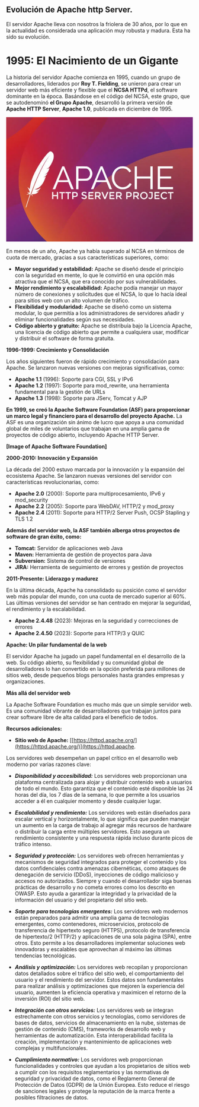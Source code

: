 ## Evolución de Apache http Server.

El servidor Apache lleva con nosotros la friolera de 30 años, por lo que en la actualidad es considerada una aplicación muy robusta y madura. Esta ha sido su evolución.

# 1995: El Nacimiento de un Gigante

La historia del servidor Apache comienza en 1995, cuando un grupo de desarrolladores, liderados por **Roy T. Fielding**, se unieron para crear un servidor web más eficiente y flexible que el **NCSA HTTPd**, el software dominante en la época. Basándose en el código del NCSA, este grupo, que se autodenominó **el Grupo Apache**, desarrolló la primera versión de **Apache HTTP Server**, **Apache 1.0**, publicada en diciembre de 1995.

![Logo Apache](../img/10/202403211248.png)

En menos de un año, Apache ya había superado al NCSA en términos de cuota de mercado, gracias a sus características superiores, como:

* **Mayor seguridad y estabilidad:** Apache se diseñó desde el principio con la seguridad en mente, lo que le convirtió en una opción más atractiva que el NCSA, que era conocido por sus vulnerabilidades.
* **Mejor rendimiento y escalabilidad:** Apache podía manejar un mayor número de conexiones y solicitudes que el NCSA, lo que lo hacía ideal para sitios web con un alto volumen de tráfico.
* **Flexibilidad y modularidad:** Apache se diseñó como un sistema modular, lo que permitía a los administradores de servidores añadir y eliminar funcionalidades según sus necesidades.
* **Código abierto y gratuito:** Apache se distribuía bajo la Licencia Apache, una licencia de código abierto que permite a cualquiera usar, modificar y distribuir el software de forma gratuita.

**1996-1999: Crecimiento y Consolidación**

Los años siguientes fueron de rápido crecimiento y consolidación para Apache. Se lanzaron nuevas versiones con mejoras significativas, como:

* **Apache 1.1** (1996): Soporte para CGI, SSL y IPv6
* **Apache 1.2** (1997): Soporte para mod_rewrite, una herramienta fundamental para la gestión de URLs
* **Apache 1.3** (1998): Soporte para JServ, Tomcat y AJP

**En 1999, se creó la **Apache Software Foundation** (ASF) para proporcionar un marco legal y financiero para el desarrollo del proyecto Apache.** La ASF es una organización sin ánimo de lucro que apoya a una comunidad global de miles de voluntarios que trabajan en una amplia gama de proyectos de código abierto, incluyendo Apache HTTP Server.

**[Image of Apache Software Foundation]**

**2000-2010: Innovación y Expansión**

La década del 2000 estuvo marcada por la innovación y la expansión del ecosistema Apache. Se lanzaron nuevas versiones del servidor con características revolucionarias, como:

* **Apache 2.0** (2000): Soporte para multiprocesamiento, IPv6 y mod_security
* **Apache 2.2** (2005): Soporte para WebDAV, HTTP/2 y mod_proxy
* **Apache 2.4** (2011): Soporte para HTTP/2 Server Push, OCSP Stapling y TLS 1.2

**Además del servidor web, la ASF también alberga otros proyectos de software de gran éxito, como:**

* **Tomcat:** Servidor de aplicaciones web Java
* **Maven:** Herramienta de gestión de proyectos para Java
* **Subversion:** Sistema de control de versiones
* **JIRA:** Herramienta de seguimiento de errores y gestión de proyectos

**2011-Presente: Liderazgo y madurez**

En la última década, Apache ha consolidado su posición como el servidor web más popular del mundo, con una cuota de mercado superior al 60%. Las últimas versiones del servidor se han centrado en mejorar la seguridad, el rendimiento y la escalabilidad.

* **Apache 2.4.48** (2023): Mejoras en la seguridad y correcciones de errores
* **Apache 2.4.50** (2023): Soporte para HTTP/3 y QUIC

**Apache: Un pilar fundamental de la web**

El servidor Apache ha jugado un papel fundamental en el desarrollo de la web. Su código abierto, su flexibilidad y su comunidad global de desarrolladores lo han convertido en la opción preferida para millones de sitios web, desde pequeños blogs personales hasta grandes empresas y organizaciones.

**Más allá del servidor web**

La Apache Software Foundation es mucho más que un simple servidor web. Es una comunidad vibrante de desarrolladores que trabajan juntos para crear software libre de alta calidad para el beneficio de todos.

**Recursos adicionales:**

* **Sitio web de Apache:** [[https://httpd.apache.org/](https://httpd.apache.org/)](https://httpd.apache.





Los servidores web desempeñan un papel crítico en el desarrollo web moderno por varias razones clave:

* ***Disponibilidad y accesibilidad:*** Los servidores web proporcionan una plataforma centralizada para alojar y distribuir contenido web a usuarios de todo el mundo. Esto garantiza que el contenido esté disponible las 24 horas del día, los 7 días de la semana, lo que permite a los usuarios acceder a él en cualquier momento y desde cualquier lugar.

* ***Escalabilidad y rendimiento:*** Los servidores web están diseñados para escalar vertical y horizontalmente, lo que significa que pueden manejar un aumento en la carga de trabajo al agregar más recursos de hardware o distribuir la carga entre múltiples servidores. Esto asegura un rendimiento consistente y una respuesta rápida incluso durante picos de tráfico intenso.

* ***Seguridad y protección:*** Los servidores web ofrecen herramientas y mecanismos de seguridad integrados para proteger el contenido y los datos confidenciales contra amenazas cibernéticas, como ataques de denegación de servicio (DDoS), inyecciones de código malicioso y accesos no autorizados. Siempre y cuando el desarrollador siga buenas prácticas de desarrollo y no cometa errores como los descrito en OWASP. Esto ayuda a garantizar la integridad y la privacidad de la información del usuario y del propietario del sitio web.

* ***Soporte para tecnologías emergentes:*** Los servidores web modernos están preparados para admitir una amplia gama de tecnologías emergentes, como contenedores, microservicios, protocolo de transferencia de hipertexto seguro (HTTPS), protocolo de transferencia de hipertexto/2 (HTTP/2) y aplicaciones de una sola página (SPA), entre otros. Esto permite a los desarrolladores implementar soluciones web innovadoras y escalables que aprovechan al máximo las últimas tendencias tecnológicas.

* ***Análisis y optimización:*** Los servidores web recopilan y proporcionan datos detallados sobre el tráfico del sitio web, el comportamiento del usuario y el rendimiento del servidor. Estos datos son fundamentales para realizar análisis y optimizaciones que mejoren la experiencia del usuario, aumenten la eficiencia operativa y maximicen el retorno de la inversión (ROI) del sitio web.

* ***Integración con otros servicios:*** Los servidores web se integran estrechamente con otros servicios y tecnologías, como servidores de bases de datos, servicios de almacenamiento en la nube, sistemas de gestión de contenido (CMS), frameworks de desarrollo web y herramientas de automatización. Esta interoperabilidad facilita la creación, implementación y mantenimiento de aplicaciones web complejas y multifuncionales.

* ***Cumplimiento normativo:*** Los servidores web proporcionan funcionalidades y controles que ayudan a los propietarios de sitios web a cumplir con los requisitos reglamentarios y las normativas de seguridad y privacidad de datos, como el Reglamento General de Protección de Datos (GDPR) de la Unión Europea. Esto reduce el riesgo de sanciones legales y protege la reputación de la marca frente a posibles filtraciones de datos.

